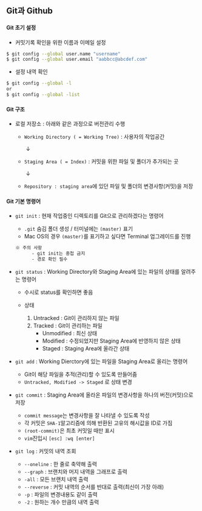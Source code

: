 ## Git과 Github



#### Git 초기 설정


- 커밋기록 확인을 위한 이름과 이메일 설정

```bash
$ git config --global user.name "username"
$ git config --global user.email "aabbcc@abcdef.com"
```

- 설정 내역 확인

```bash
$ git config --global -l
or
$ git config --global -list
```





#### Git 구조

- 로컬 저장소 : 아래와 같은 과정으로 버전관리 수행

  - ```Working Directory ( = Working Tree)``` : 사용자의 작업공간

    ​			↓

  - ```Staging Area ( = Index)``` : 커밋을 위한 파일 및 폴더가 추가되는 곳

    ​			↓

  - ```Repository : staging area```에 있던 파일 및 폴더의 변경사항(커밋)을 저장




#### Git 기본 명령어

- ```git init``` : 현재 작업중인 디렉토리를 Git으로 관리하겠다는 명령어

  - ```.git``` 숨김 폴더 생성 / 터미널에는 ```(master)``` 표기
  - Mac OS의 경우 ```(master)```를 표기하고 싶다면 Terminal 업그레이드를 진행

  ```tex
  ※ 주의 사항
     	- git init는 중첩 금지
     	- 경로 확인 필수	
  ```



- ```git status``` : Working Directory와 Staging Area에 있는 파일의 상태를 알려주는 명령어

  - 수시로 status를 확인하면 좋음

  - 상태

    1. Untracked : Git이 관리하지 않는 파일
    2. Tracked : Git이 관리하는 파일
       - Unmodified : 최신 상태
       - Modified : 수정되었지만 Staging Area에 반영하지 않은 상태
       - Staged : Staging Area에 올라간 상태

    

- ```git add``` : Working Dierctory에 있는 파일을 Staging Area로 올리는 명령어

  - Git이 해당 파일을 추적(관리)할 수 있도록 만들어줌
  - ```Untracked, Modified -> Staged``` 로 상태 변경

  

- ```git commit``` : Staging Area에 올라온 파일의 변경사항을 하나의 버전(커밋)으로 저장

  - `commit message`는 변경사항을 잘 나타낼 수 있도록 작성
  - 각 커밋은 `SHA-1`알고리즘에 의해 반환된 고유의 해시값을 ID로 가짐
  - `(root-commit)`은 최초 커밋일 때만 표시
  - `vim`진입시 `[esc] :wq [enter]`

  

- `git log` : 커밋의 내역 조회

  - `--oneline` : 한 줄로 축약해 출력
  - `--graph` : 브랜치와 머지 내역을 그래프로 출력
  - `-all` : 모든 브랜치 내역 출력
  - `--reverse` :  커밋 내역의 순서를 반대로 출력(최신이 가장 아래)
  - `-p` : 파일의 변경내용도 같이 출력
  - `-2` : 원하는 개수 만큼의 내역 출력	





